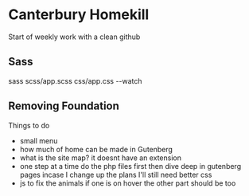 # Canterbury Homekill

Start of weekly work with a clean github

## Sass

sass scss/app.scss css/app.css --watch

## Removing Foundation

Things to do

- small menu
- how much of home can be made in Gutenberg
- what is the site map? it doesnt have an extension
- one step at a time do the php files first then dive deep in gutenberg pages incase I change up the plans I'll still need better css
- js to fix the animals if one is on hover the other part should be too
